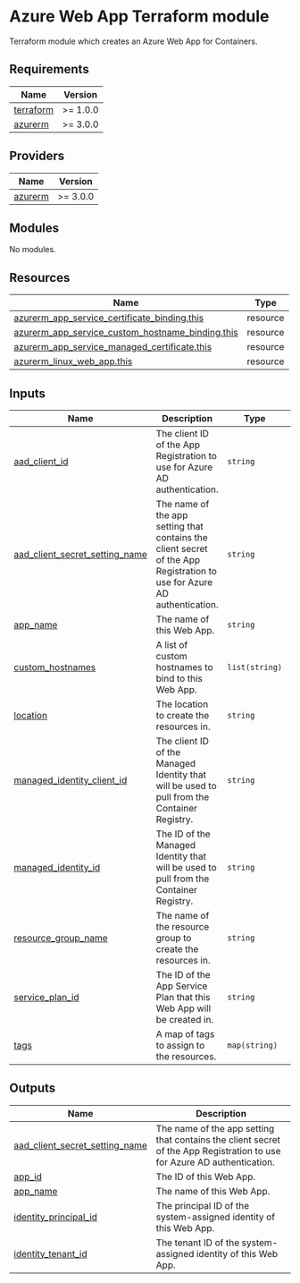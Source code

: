 # Azure Web App Terraform module

Terraform module which creates an Azure Web App for Containers.

<!-- BEGIN_TF_DOCS -->
## Requirements

| Name | Version |
|------|---------|
| <a name="requirement_terraform"></a> [terraform](#requirement\_terraform) | >= 1.0.0 |
| <a name="requirement_azurerm"></a> [azurerm](#requirement\_azurerm) | >= 3.0.0 |

## Providers

| Name | Version |
|------|---------|
| <a name="provider_azurerm"></a> [azurerm](#provider\_azurerm) | >= 3.0.0 |

## Modules

No modules.

## Resources

| Name | Type |
|------|------|
| [azurerm_app_service_certificate_binding.this](https://registry.terraform.io/providers/hashicorp/azurerm/latest/docs/resources/app_service_certificate_binding) | resource |
| [azurerm_app_service_custom_hostname_binding.this](https://registry.terraform.io/providers/hashicorp/azurerm/latest/docs/resources/app_service_custom_hostname_binding) | resource |
| [azurerm_app_service_managed_certificate.this](https://registry.terraform.io/providers/hashicorp/azurerm/latest/docs/resources/app_service_managed_certificate) | resource |
| [azurerm_linux_web_app.this](https://registry.terraform.io/providers/hashicorp/azurerm/latest/docs/resources/linux_web_app) | resource |

## Inputs

| Name | Description | Type | Default | Required |
|------|-------------|------|---------|:--------:|
| <a name="input_aad_client_id"></a> [aad\_client\_id](#input\_aad\_client\_id) | The client ID of the App Registration to use for Azure AD authentication. | `string` | n/a | yes |
| <a name="input_aad_client_secret_setting_name"></a> [aad\_client\_secret\_setting\_name](#input\_aad\_client\_secret\_setting\_name) | The name of the app setting that contains the client secret of the App Registration to use for Azure AD authentication. | `string` | `"AAD_CLIENT_SECRET"` | no |
| <a name="input_app_name"></a> [app\_name](#input\_app\_name) | The name of this Web App. | `string` | `null` | no |
| <a name="input_custom_hostnames"></a> [custom\_hostnames](#input\_custom\_hostnames) | A list of custom hostnames to bind to this Web App. | `list(string)` | `[]` | no |
| <a name="input_location"></a> [location](#input\_location) | The location to create the resources in. | `string` | n/a | yes |
| <a name="input_managed_identity_client_id"></a> [managed\_identity\_client\_id](#input\_managed\_identity\_client\_id) | The client ID of the Managed Identity that will be used to pull from the Container Registry. | `string` | n/a | yes |
| <a name="input_managed_identity_id"></a> [managed\_identity\_id](#input\_managed\_identity\_id) | The ID of the Managed Identity that will be used to pull from the Container Registry. | `string` | n/a | yes |
| <a name="input_resource_group_name"></a> [resource\_group\_name](#input\_resource\_group\_name) | The name of the resource group to create the resources in. | `string` | n/a | yes |
| <a name="input_service_plan_id"></a> [service\_plan\_id](#input\_service\_plan\_id) | The ID of the App Service Plan that this Web App will be created in. | `string` | n/a | yes |
| <a name="input_tags"></a> [tags](#input\_tags) | A map of tags to assign to the resources. | `map(string)` | `{}` | no |

## Outputs

| Name | Description |
|------|-------------|
| <a name="output_aad_client_secret_setting_name"></a> [aad\_client\_secret\_setting\_name](#output\_aad\_client\_secret\_setting\_name) | The name of the app setting that contains the client secret of the App Registration to use for Azure AD authentication. |
| <a name="output_app_id"></a> [app\_id](#output\_app\_id) | The ID of this Web App. |
| <a name="output_app_name"></a> [app\_name](#output\_app\_name) | The name of this Web App. |
| <a name="output_identity_principal_id"></a> [identity\_principal\_id](#output\_identity\_principal\_id) | The principal ID of the system-assigned identity of this Web App. |
| <a name="output_identity_tenant_id"></a> [identity\_tenant\_id](#output\_identity\_tenant\_id) | The tenant ID of the system-assigned identity of this Web App. |
<!-- END_TF_DOCS -->